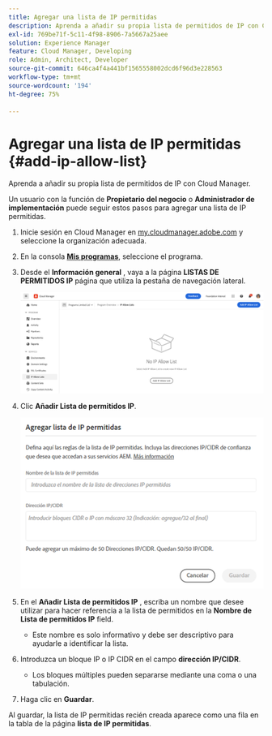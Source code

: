 ```yaml
---
title: Agregar una lista de IP permitidas
description: Aprenda a añadir su propia lista de permitidos de IP con Cloud Manager.
exl-id: 769be71f-5c11-4f98-8906-7a5667a25aee
solution: Experience Manager
feature: Cloud Manager, Developing
role: Admin, Architect, Developer
source-git-commit: 646ca4f4a441bf1565558002dcd6f96d3e228563
workflow-type: tm+mt
source-wordcount: '194'
ht-degree: 75%

---
```



# Agregar una lista de IP permitidas {#add-ip-allow-list}

Aprenda a añadir su propia lista de permitidos de IP con Cloud Manager.

Un usuario con la función de **Propietario del negocio** o **Administrador de implementación** puede seguir estos pasos para agregar una lista de IP permitidas.

1. Inicie sesión en Cloud Manager en [my.cloudmanager.adobe.com](https://my.cloudmanager.adobe.com/) y seleccione la organización adecuada.

1. En la consola **[Mis programas](/help/implementing/cloud-manager/navigation.md#my-programs)**, seleccione el programa.

1. Desde el **Información general** , vaya a la página **LISTAS DE PERMITIDOS IP** página que utiliza la pestaña de navegación lateral.

   ![Opción Listas de IP permitidas del panel lateral](/help/implementing/cloud-manager/assets/ip-allow-list/ip-allow-list-create.png)

1. Clic **Añadir Lista de permitidos IP**.

   ![Cuadro de diálogo Añadir lista de IP permitidas](/help/implementing/cloud-manager/assets/ip-allow-list/ip-allow-list-create02.png)

1. En el **Añadir Lista de permitidos IP** , escriba un nombre que desee utilizar para hacer referencia a la lista de permitidos en la **Nombre de Lista de permitidos IP** field.

   * Este nombre es solo informativo y debe ser descriptivo para ayudarle a identificar la lista.

1. Introduzca un bloque IP o IP CIDR en el campo **dirección IP/CIDR**.

   * Los bloques múltiples pueden separarse mediante una coma o una tabulación.

1. Haga clic en **Guardar**.

Al guardar, la lista de IP permitidas recién creada aparece como una fila en la tabla de la página **lista de IP permitidas**.
